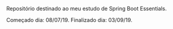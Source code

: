 Repositório destinado ao meu estudo de Spring Boot Essentials.

Começado dia: 08/07/19.
Finalizado dia: 03/09/19.
